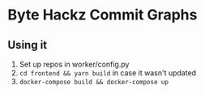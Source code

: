 # Byte Hackz Commit Graphs

## Using it
1. Set up repos in worker/config.py
2. `cd frontend && yarn build` in case it wasn't updated
3. `docker-compose build && docker-compose up`
